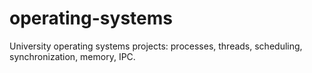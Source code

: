 # operating-systems
University operating systems projects: processes, threads, scheduling, synchronization, memory, IPC.
